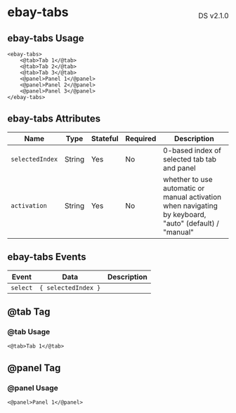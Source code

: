 <h1 style='display: flex; justify-content: space-between; align-items: center;'>
    <span>
        ebay-tabs
    </span>
    <span style='font-weight: normal; font-size: medium; margin-bottom: -15px;'>
        DS v2.1.0
    </span>
</h1>

## ebay-tabs Usage

```marko
<ebay-tabs>
    <@tab>Tab 1</@tab>
    <@tab>Tab 2</@tab>
    <@tab>Tab 3</@tab>
    <@panel>Panel 1</@panel>
    <@panel>Panel 2</@panel>
    <@panel>Panel 3</@panel>
</ebay-tabs>
```

## ebay-tabs Attributes

Name | Type | Stateful | Required | Description
--- | --- | --- | --- | ---
`selectedIndex` | String | Yes | No | 0-based index of selected tab tab and panel
`activation` | String | Yes | No | whether to use automatic or manual activation when navigating by keyboard, "auto" (default) / "manual"

## ebay-tabs Events

Event | Data | Description
--- | --- | ---
`select` | `{ selectedIndex }` |

## @tab Tag

### @tab Usage

```marko
<@tab>Tab 1</@tab>
```

## @panel Tag

### @panel Usage

```marko
<@panel>Panel 1</@panel>
```
